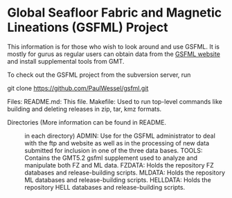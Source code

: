 # Global Seafloor Fabric and Magnetic Lineations (GSFML) Project

This information is for those who wish to look around and use GSFML.
It is mostly for gurus as regular users can obtain data from the
[GSFML website](http://www.soest.hawaii.edu/PT/GSFML/) and install supplemental tools from GMT.

To check out the GSFML project from the subversion server, run

git clone https://github.com/PaulWessel/gsfml.git

Files:
README.md:	This file.
Makefile:	Used to run top-level commands like building and deleting
		    releases in zip, tar, kmz formats.

Directories (More information can be found in README.<dir> in each directory)
ADMIN:		Use for the GSFML administrator to deal with the ftp and website
		    as well as in the processing of new data submitted for inclusion
		    in one of the three data bases.
TOOLS:		Contains the GMT5.2 gsfml supplement used to analyze and manipulate
			both FZ and ML data.
FZDATA:		Holds the repository FZ databases and release-building scripts.
MLDATA:		Holds the repository ML databases and release-building scripts.
HELLDATA:	Holds the repository HELL databases and release-building scripts.
